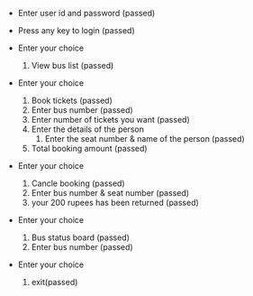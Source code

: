 * Enter user id and password (passed)
* Press any key to login     (passed)
* Enter your choice
    1. View bus list         (passed)
* Enter your choice

    1. Book tickets          (passed)
    2. Enter bus number      (passed) 
    3. Enter number of tickets you want    (passed)
    4. Enter the details of the person
        1. Enter the seat number & name of the person (passed)
    5. Total booking amount (passed)
* Enter your choice

    1. Cancle booking (passed)
    2. Enter bus number & seat number (passed)
    3. your 200 rupees has been returned (passed)
* Enter your choice
     
    1. Bus status board (passed)
    2. Enter bus number (passed)
* Enter your choice
    1. exit(passed)
